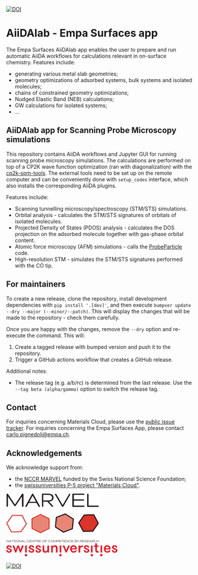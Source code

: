 [![DOI](https://zenodo.org/badge/110861368.svg)](https://zenodo.org/badge/latestdoi/110861368)

# AiiDAlab - Empa Surfaces app

The Empa Surfaces AiiDAlab app enables the user to prepare and run automatic AiiDA workflows for calculations relevant in on-surface chemistry.
Features include:

* generating various metal slab geometries;
* geometry optimizations of adsorbed systems, bulk systems and isolated molecules;
* chains of constrained geometry optimizations;
* Nudged Elastic Band (NEB) calculations;
* GW calculations for isolated systems;
* ...

## AiiDAlab app for Scanning Probe Microscopy simulations

This repository contains AiiDA workflows and Jupyter GUI for running scanning probe microscopy simulations.
The calculations are performed on top of a CP2K wave function optimization (ran with diagonalization) with the [cp2k-spm-tools](https://github.com/nanotech-empa/cp2k-spm-tools).
The external tools need to be set up on the remote computer and can be conveniently done with `setup_codes` interface, which also installs the corresponding AiiDA plugins.

Features include:

* Scanning tunnelling microscopy/spectroscopy (STM/STS) simulations.
* Orbital analysis - calculates the STM/STS signatures of orbitals of isolated molecules.
* Projected Density of States (PDOS) analysis - calculates the DOS projection on the adsorbed molecule together with gas-phase orbital content.
* Atomic force microscopy (AFM) simulations - calls the [ProbeParticle](https://github.com/ProkopHapala/ProbeParticleModel) code.
* High-resolution STM - simulates the STM/STS signatures performed with the CO tip.

## For maintainers

To create a new release, clone the repository, install development dependencies with `pip install '.[dev]'`, and then execute `bumpver update --dry --major (--minor/--patch)`.
This will display the changes that will be made to the repository - check them carefully.

Once you are happy with the changes, remove the `--dry` option and re-execute the command.
This will:

  1. Create a tagged release with bumped version and push it to the repository.
  2. Trigger a GitHub actions workflow that creates a GitHub release.

Additional notes:

  - The release tag (e.g. a/b/rc) is determined from the last release.
    Use the `--tag beta (alpha/gamma)`  option to switch the release tag.


## Contact

For inquiries concerning Materials Cloud, please use the [public issue tracker](https://github.com/materialscloud-org/issues).
For inquiries concerning the Empa Surfaces App, please contact [carlo.pignedoli@empa.ch](mailto:carlo.pignedoli@empa.ch).

## Acknowledgements
We acknowledge support from:
* the [NCCR MARVEL](http://nccr-marvel.ch/) funded by the Swiss National Science Foundation;
* the [swissuniversities P-5 project "Materials Cloud"](https://www.materialscloud.org/swissuniversities).

<img src="https://github.com/nanotech-empa/aiida-nanotech-empa/blob/master/images/MARVEL.png" width="250px" height="131px"/>
<img src="https://github.com/nanotech-empa/aiida-nanotech-empa/blob/master/images/swissuniversities.png" width="300px" height="35px"/>


[![DOI](https://zenodo.org/badge/136625855.svg)](https://zenodo.org/badge/latestdoi/136625855)
